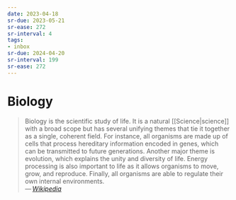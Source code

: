 ```yaml
---
date: 2023-04-18
sr-due: 2023-05-21
sr-ease: 272
sr-interval: 4
tags:
- inbox
sr-due: 2024-04-20
sr-interval: 199
sr-ease: 272
---
```


# Biology

> Biology is the scientific study of life. It is a natural [[Science|science]]
> with a broad scope but has several unifying themes that tie it together as a
> single, coherent field. For instance, all organisms are made up of cells that
> process hereditary information encoded in genes, which can be transmitted to
> future generations. Another major theme is evolution, which explains the unity
> and diversity of life. Energy processing is also important to life as it
> allows organisms to move, grow, and reproduce. Finally, all organisms are able
> to regulate their own internal environments.\
> — <cite>[Wikipedia](https://en.wikipedia.org/wiki/Biology)</cite>
